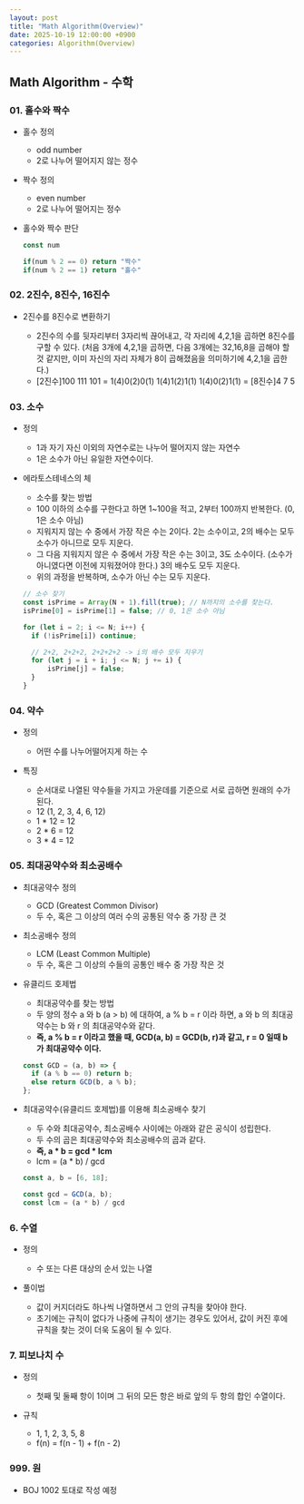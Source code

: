 ```yaml
---
layout: post
title: "Math Algorithm(Overview)"
date: 2025-10-19 12:00:00 +0900
categories: Algorithm(Overview)
---
```


## Math Algorithm - 수학

### 01. 홀수와 짝수

- 홀수 정의

  - odd number
  - 2로 나누어 떨어지지 않는 정수

- 짝수 정의

  - even number
  - 2로 나누어 떨어지는 정수

- 홀수와 짝수 판단

  ```javascript
  const num

  if(num % 2 == 0) return "짝수"
  if(num % 2 == 1) return "홀수"
  ```

### 02. 2진수, 8진수, 16진수

- 2진수를 8진수로 변환하기

  - 2진수의 수를 뒷자리부터 3자리씩 끊어내고, 각 자리에 4,2,1을 곱하면 8진수를 구할 수 있다. (처음 3개에 4,2,1을 곱하면, 다음 3개에는 32,16,8을 곱해야 할 것 같지만, 이미 자신의 자리 자체가 8이 곱해졌음을 의미하기에 4,2,1을 곱한다.)
  - [2진수]100 111 101 = 1(4)0(2)0(1) 1(4)1(2)1(1) 1(4)0(2)1(1) = [8진수]4 7 5

### 03. 소수

- 정의

  - 1과 자기 자신 이외의 자연수로는 나누어 떨어지지 않는 자연수
  - 1은 소수가 아닌 유일한 자연수이다.

- 에라토스테네스의 체

  - 소수를 찾는 방법
  - 100 이하의 소수를 구한다고 하면 1~100을 적고, 2부터 100까지 반복한다. (0, 1은 소수 아님)
  - 지워지지 않는 수 중에서 가장 작은 수는 2이다. 2는 소수이고, 2의 배수는 모두 소수가 아니므로 모두 지운다.
  - 그 다음 지워지지 않은 수 중에서 가장 작은 수는 3이고, 3도 소수이다. (소수가 아니였다면 이전에 지워졌어야 한다.) 3의 배수도 모두 지운다.
  - 위의 과정을 반복하며, 소수가 아닌 수는 모두 지운다.

  ```javascript
  // 소수 찾기
  const isPrime = Array(N + 1).fill(true); // N까지의 소수를 찾는다.
  isPrime[0] = isPrime[1] = false; // 0, 1은 소수 아님

  for (let i = 2; i <= N; i++) {
  	if (!isPrime[i]) continue;

  	// 2+2, 2+2+2, 2+2+2+2 -> i의 배수 모두 지우기
  	for (let j = i + i; j <= N; j += i) {
  		isPrime[j] = false;
  	}
  }
  ```

### 04. 약수

- 정의

  - 어떤 수를 나누어떨어지게 하는 수

- 특징
  - 순서대로 나열된 약수들을 가지고 가운데를 기준으로 서로 곱하면 원래의 수가 된다.
  - 12 (1, 2, 3, 4, 6, 12)
  - 1 \* 12 = 12
  - 2 \* 6 = 12
  - 3 \* 4 = 12

### 05. 최대공약수와 최소공배수

- 최대공약수 정의

  - GCD (Greatest Common Divisor)
  - 두 수, 혹은 그 이상의 여러 수의 공통된 약수 중 가장 큰 것

- 최소공배수 정의

  - LCM (Least Common Multiple)
  - 두 수, 혹은 그 이상의 수들의 공통인 배수 중 가장 작은 것

- 유클리드 호제법

  - 최대공약수를 찾는 방법
  - 두 양의 정수 a 와 b (a > b) 에 대하여, a % b = r 이라 하면, a 와 b 의 최대공약수는 b 와 r 의 최대공약수와 같다.
  - **즉, a % b = r 이라고 했을 때, GCD(a, b) = GCD(b, r)과 같고, r = 0 일때 b 가 최대공약수 이다.**

  ```javascript
  const GCD = (a, b) => {
  	if (a % b == 0) return b;
  	else return GCD(b, a % b);
  };
  ```

- 최대공약수(유클리드 호제법)를 이용해 최소공배수 찾기

  - 두 수와 최대공약수, 최소공배수 사이에는 아래와 같은 공식이 성립한다.
  - 두 수의 곱은 최대공약수와 최소공배수의 곱과 같다.
  - **즉, a \* b = gcd \* lcm**
  - lcm = (a \* b) / gcd

  ```javascript
  const a, b = [6, 18];

  const gcd = GCD(a, b);
  const lcm = (a * b) / gcd
  ```

### 6. 수열

- 정의

  - 수 또는 다른 대상의 순서 있는 나열

- 풀이법
  - 값이 커지더라도 하나씩 나열하면서 그 안의 규칙을 찾아야 한다.
  - 초기에는 규칙이 없다가 나중에 규칙이 생기는 경우도 있어서, 값이 커진 후에 규칙을 찾는 것이 더욱 도움이 될 수 있다.

### 7. 피보나치 수

- 정의

  - 첫째 및 둘째 항이 1이며 그 뒤의 모든 항은 바로 앞의 두 항의 합인 수열이다.

- 규칙

  - 1, 1, 2, 3, 5, 8
  - f(n) = f(n - 1) + f(n - 2)

### 999. 원

- BOJ 1002 토대로 작성 예정

